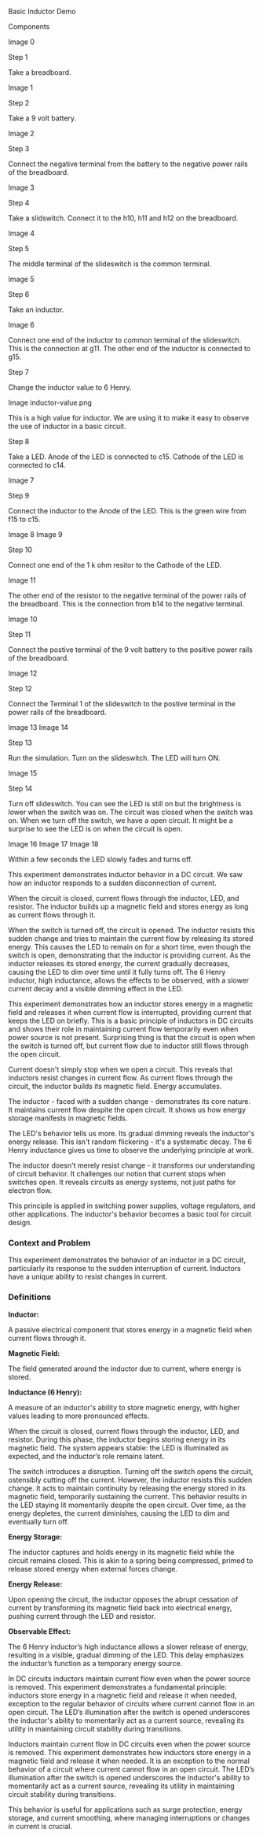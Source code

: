 Basic Inductor Demo

Components

Image 0

Step 1

Take a breadboard.

Image 1

Step 2

Take a 9 volt battery.

Image 2

Step 3

Connect the negative terminal from the battery to the negative power rails of the breadboard.

Image 3

Step 4

Take a slidswitch. Connect it to the h10, h11 and h12 on the breadboard.

Image 4

Step 5

The middle terminal of the slideswitch is the common terminal.

Image 5

Step 6

Take an inductor.

Image 6

Connect one end of the inductor to common terminal of the slideswitch. This is the connection at g11. The other end of the inductor is connected to g15.

Step 7

Change the inductor value to 6 Henry.

Image inductor-value.png

This is a high value for inductor. We are using it to make it easy to observe the use of inductor in a basic circuit.

Step 8

Take a LED. Anode of the LED is connected to c15. Cathode of the LED is connected to c14.

Image 7

Step 9

Connect the inductor to the Anode of the LED. This is the green wire from f15 to c15.

Image 8
Image 9

Step 10

Connect one end of the 1 k ohm resitor to the Cathode of the LED.

Image 11

The other end of the resistor to the negative terminal of the power rails of the breadboard. This is the connection from b14 to the negative terminal.

Image 10

Step 11

Connect the postive terminal of the 9 volt battery to the positive power rails of the breadboard.

Image 12

Step 12

Connect the Terminal 1 of the slideswitch to the postive terminal in the power rails of the breadboard.

Image 13
Image 14

Step 13

Run the simulation. Turn on the slideswitch. The LED will turn ON.

Image 15

Step 14

Turn off slideswitch. You can see the LED is still on but the brightness is lower when the switch was on. The circuit was closed when the switch was on. When we turn off the switch, we have a open circuit. It might be a surprise to see the LED is on when the circuit is open.

Image 16
Image 17
Image 18

Within a few seconds the LED slowly fades and turns off.

This experiment demonstrates inductor behavior in a DC circuit. We saw how an inductor responds to a sudden disconnection of current.

When the circuit is closed, current flows through the inductor, LED, and resistor. The inductor builds up a magnetic field and stores energy as long as current flows through it.

When the switch is turned off, the circuit is opened. The inductor resists this sudden change and tries to maintain the current flow by releasing its stored energy. This causes the LED to remain on for a short time, even though the switch is open, demonstrating that the inductor is providing current. As the inductor releases its stored energy, the current gradually decreases, causing the LED to dim over time until it fully turns off. The 6 Henry inductor, high inductance, allows the effects to be observed, with a slower current decay and a visible dimming effect in the LED.

This experiment demonstrates how an inductor stores energy in a magnetic field and releases it when current flow is interrupted, providing current that keeps the LED on briefly. This is a basic principle of inductors in DC circuits and shows their role in maintaining current flow temporarily even when power source is not present. Surprising thing is that the circuit is open when the switch is turned off, but current flow due to inductor still flows through the open circuit.

Current doesn't simply stop when we open a circuit. This reveals that inductors resist changes in current flow. As current flows through the circuit, the inductor builds its magnetic field. Energy accumulates.

The inductor - faced with a sudden change - demonstrates its core nature. It maintains current flow despite the open circuit. It shows us how energy storage manifests in magnetic fields.

The LED's behavior tells us more. Its gradual dimming reveals the inductor's energy release. This isn't random flickering - it's a systematic decay. The 6 Henry inductance gives us time to observe the underlying principle at work.

The inductor doesn't merely resist change - it transforms our understanding of circuit behavior. It challenges our notion that current stops when switches open. It reveals circuits as energy systems, not just paths for electron flow.

This principle is applied in switching power supplies, voltage regulators, and other applications. The inductor's behavior becomes a basic tool for circuit design.

### Context and Problem

This experiment demonstrates the behavior of an inductor in a DC circuit, particularly its response to the sudden interruption of current. Inductors have a unique ability to resist changes in current.

### Definitions

**Inductor:**

A passive electrical component that stores energy in a magnetic field when current flows through it.

**Magnetic Field:**

The field generated around the inductor due to current, where energy is stored.

**Inductance (6 Henry):**

A measure of an inductor's ability to store magnetic energy, with higher values leading to more pronounced effects.

When the circuit is closed, current flows through the inductor, LED, and resistor. During this phase, the inductor begins storing energy in its magnetic field. The system appears stable: the LED is illuminated as expected, and the inductor’s role remains latent.

The switch introduces a disruption. Turning off the switch opens the circuit, ostensibly cutting off the current. However, the inductor resists this sudden change. It acts to maintain continuity by releasing the energy stored in its magnetic field, temporarily sustaining the current. This behavior results in the LED staying lit momentarily despite the open circuit. Over time, as the energy depletes, the current diminishes, causing the LED to dim and eventually turn off.

**Energy Storage:**

The inductor captures and holds energy in its magnetic field while the circuit remains closed. This is akin to a spring being compressed, primed to release stored energy when external forces change.

**Energy Release:**

Upon opening the circuit, the inductor opposes the abrupt cessation of current by transforming its magnetic field back into electrical energy, pushing current through the LED and resistor.

**Observable Effect:**

The 6 Henry inductor’s high inductance allows a slower release of energy, resulting in a visible, gradual dimming of the LED. This delay emphasizes the inductor’s function as a temporary energy source.

In DC circuits inductors maintain current flow even when the power source is removed. This experiment demonstrates a fundamental principle: inductors store energy in a magnetic field and release it when needed, exception to the regular behavior of circuits where current cannot flow in an open circuit. The LED’s illumination after the switch is opened underscores the inductor's ability to momentarily act as a current source, revealing its utility in maintaining circuit stability during transitions.

Inductors maintain current flow in DC circuits even when the power source is removed. This experiment demonstrates how inductors store energy in a magnetic field and release it when needed. It is an exception to the normal behavior of a circuit where current cannot flow in an open circuit. The LED’s illumination after the switch is opened underscores the inductor's ability to momentarily act as a current source, revealing its utility in maintaining circuit stability during transitions.

This behavior is useful for applications such as surge protection, energy storage, and current smoothing, where managing interruptions or changes in current is crucial.
